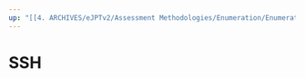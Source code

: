 ```yaml
---
up: "[[4. ARCHIVES/eJPTv2/Assessment Methodologies/Enumeration/Enumeration|Enumeration]]"
---
```


# SSH
